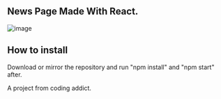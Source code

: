 ## News Page Made With React.
![image](https://github.com/Ericmohn/HakcerNews/assets/68788167/7b0d2753-575f-4601-8f12-f9ae554fdc35)


## How to install
Download or mirror the repository and run "npm install" and "npm start" after.

A project from coding addict.
